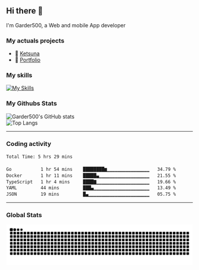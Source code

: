 ## Hi there 👋

I'm Garder500, a Web and mobile App developer

### My actuals projects 
- 🔭 [Ketsuna](https://ketsuna.com)
- 🌱 [Portfolio](https://jeremysoler.com)

### My skills

[![My Skills](https://skillicons.dev/icons?i=js,ts,html,bots,css,dotnet,rust,go,firebase,php,nodejs,nextjs,mysql,postgres,prisma,mongodb,vue,react,nuxtjs&perline=5)](https://skillicons.dev)

### My Githubs Stats

<!--- ![Garder 500 stats](https://github-readme-stats.vercel.app/api?username=garder500&show_icons=true&theme=Gradient) -->
![Garder500's GitHub stats](https://github-readme-stats.vercel.app/api?username=garder500&show_icons=true&theme=material-palenight&include_all_commits=true&custom_title=My%20Github%20Stats)
<br/>
![Top Langs](https://github-readme-stats.vercel.app/api/top-langs/?username=garder500&theme=material-palenight&layout=compact)

---
### Coding activity

<!--START_SECTION:waka-->

```txt
Total Time: 5 hrs 29 mins

Go           1 hr 54 mins    ████████▆▁▁▁▁▁▁▁▁▁▁▁▁▁▁▁▁   34.79 %
Docker       1 hr 11 mins    █████▄▁▁▁▁▁▁▁▁▁▁▁▁▁▁▁▁▁▁▁   21.55 %
TypeScript   1 hr 4 mins     ████▇▁▁▁▁▁▁▁▁▁▁▁▁▁▁▁▁▁▁▁▁   19.66 %
YAML         44 mins         ███▄▁▁▁▁▁▁▁▁▁▁▁▁▁▁▁▁▁▁▁▁▁   13.49 %
JSON         19 mins         █▄▁▁▁▁▁▁▁▁▁▁▁▁▁▁▁▁▁▁▁▁▁▁▁   05.75 %
```

<!--END_SECTION:waka-->

---

### Global Stats 

![Snake.svg](https://github.com/garder500/garder500/blob/output/github-contribution-grid-snake.svg)
